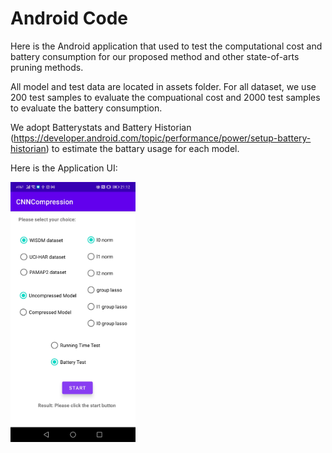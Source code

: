 # Android Code

Here is the Android application that used to test the computational cost and battery consumption for our proposed method and other state-of-arts pruning methods.

All model and test data are located in assets folder. For all dataset, we use 200 test samples to evaluate the compuational cost and 2000 test samples to evaluate the battery consumption.

We adopt Batterystats and Battery Historian (https://developer.android.com/topic/performance/power/setup-battery-historian) to estimate the battary usage for each model.

Here is the Application UI:

<img src="./figure/android_ui.jpg " width="200">
